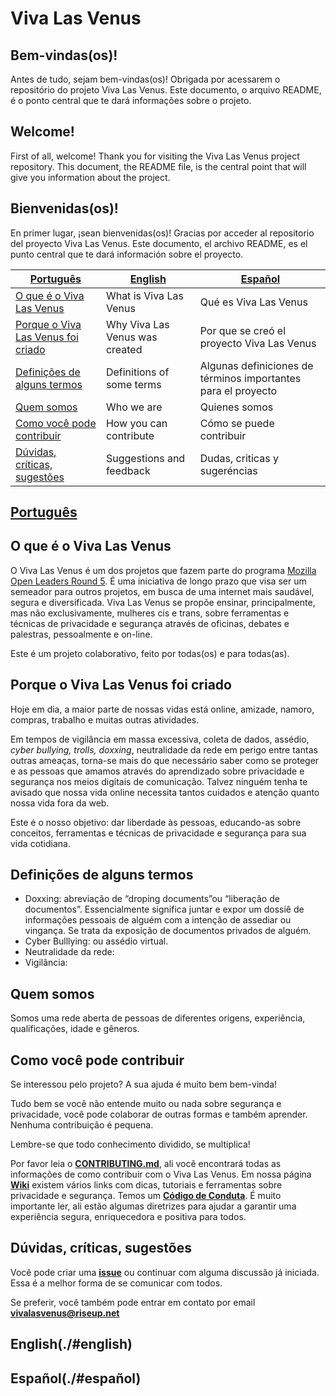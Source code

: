 # Viva Las Venus

## Bem-vindas\(os\)!

Antes de tudo, sejam bem-vindas\(os\)! Obrigada por acessarem o repositório do projeto Viva Las Venus. Este documento, o arquivo README, é o ponto central que te dará informações sobre o projeto.

## Welcome!

First of all, welcome! Thank you for visiting the Viva Las Venus project repository. This document, the README file, is the central point that will give you information about the project.

## Bienvenidas\(os\)!

En primer lugar, ¡sean bienvenidas\(os\)! Gracias por acceder al repositorio del proyecto Viva Las Venus. Este documento, el archivo README, es el punto central que te dará información sobre el proyecto.

| [Português](./#português) | [English](./#english) | [Español](./#español) |
| --- | --- | --- |
| [O que é o Viva Las Venus](https://github.com/VivaLasVenus/VivaLasVenus/blob/master/README.md#o-que-é-o-viva-las-venus) | What is Viva Las Venus | Qué es Viva Las Venus |
| [Porque o Viva Las Venus foi criado](https://github.com/VivaLasVenus/VivaLasVenus/blob/master/README.md#porque-o-viva-las-venus-foi-criado) | Why Viva Las Venus was created | Por que se creó el proyecto Viva Las Venus |
| [Definições de alguns termos](https://github.com/VivaLasVenus/VivaLasVenus/blob/master/README.md#definições-de-alguns-termos) | Definitions of some terms | Algunas definiciones de términos importantes para el proyecto |
| [Quem somos](https://github.com/VivaLasVenus/VivaLasVenus/blob/master/README.md#quem-somos) | Who we are | Quienes somos |
| [Como você pode contribuir](https://github.com/VivaLasVenus/VivaLasVenus/blob/master/README.md#como-você-pode-contribuir) | How you can contribute | Cómo se puede contribuir |
| [Dúvidas, críticas, sugestões](https://github.com/VivaLasVenus/VivaLasVenus/blob/master/README.md#dúvidas-críticas-sugestões) | Suggestions and feedback | Dudas, criticas y sugeréncias |

## [Português](./#português)

## O que é o Viva Las Venus

O Viva Las Venus é um dos projetos que fazem parte do programa [Mozilla Open Leaders Round 5](https://mozilla.github.io/leadership-training/round-5/projects/). É uma iniciativa de longo prazo que visa ser um semeador para outros projetos, em busca de uma internet mais saudável, segura e diversificada. Viva Las Venus se propõe ensinar, principalmente, mas não exclusivamente, mulheres cis e trans, sobre ferramentas e técnicas de privacidade e segurança através de oficinas, debates e palestras, pessoalmente e on-line.

Este é um projeto colaborativo, feito por todas\(os\) e para todas\(as\).

## Porque o Viva Las Venus foi criado

Hoje em dia, a maior parte de nossas vidas está online, amizade, namoro, compras, trabalho e muitas outras atividades.

Em tempos de vigilância em massa excessiva, coleta de dados, assédio, _cyber bullying, trolls, doxxing_, neutralidade da rede em perigo entre tantas outras ameaças, torna-se mais do que necessário saber como se proteger e as pessoas que amamos através do aprendizado sobre privacidade e segurança nos meios digitais de comunicação. Talvez ninguém tenha te avisado que nossa vida online necessita tantos cuidados e atenção quanto nossa vida fora da web.

Este é o nosso objetivo: dar liberdade às pessoas, educando-as sobre conceitos, ferramentas e técnicas de privacidade e segurança para sua vida cotidiana.

## Definições de alguns termos

* Doxxing: abreviação de “droping documents”ou “liberação de documentos”. Essencialmente significa juntar e expor um dossiê de informações pessoais de alguém com a intenção de assediar ou vingança. Se trata da exposição de documentos privados de alguém. 
* Cyber Bulllying: ou assédio virtual.
* Neutralidade da rede:
* Vigilância:   

## Quem somos

Somos uma rede aberta de pessoas de diferentes origens, experiência, qualificações, idade e gêneros.

## Como você pode contribuir

Se interessou pelo projeto? A sua ajuda é muito bem bem-vinda!

Tudo bem se você não entende muito ou nada sobre segurança e privacidade, você pode colaborar de outras formas e também aprender. Nenhuma contribuição é pequena.

Lembre-se que todo conhecimento dividido, se multiplica!

Por favor leia o [**CONTRIBUTING.md**](https://github.com/VivaLasVenus/VivaLasVenus/blob/master/CONTRIBUTING.md), ali você encontrará todas as informações de como contribuir com o Viva Las Venus. Em nossa página [**Wiki**](https://github.com/VivaLasVenus/VivaLasVenus/wiki) existem vários links com dicas, tutoriais e ferramentas sobre privacidade e segurança. Temos um [**Código de Conduta**](https://github.com/VivaLasVenus/VivaLasVenus/blob/master/CODE_OF_CONDUCT.md#código-de-conduta-para-colaboradores). É muito importante ler, ali estão algumas diretrizes para ajudar a garantir uma experiência segura, enriquecedora e positiva para todos.

## Dúvidas, críticas, sugestões

Você pode criar uma [**issue**](https://github.com/VivaLasVenus/VivaLasVenus/issues) ou continuar com alguma discussão já iniciada. Essa é a melhor forma de se comunicar com todos.

Se preferir, você também pode entrar em contato por email **vivalasvenus@riseup.net**

## English(./#english)

## Español(./#español)

